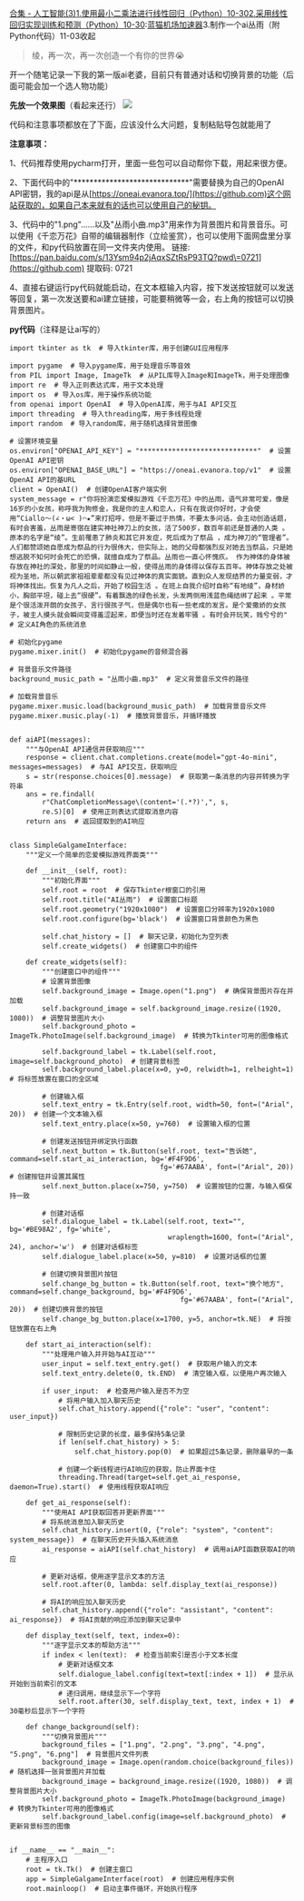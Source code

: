[合集 \- 人工智能(3\)](https://github.com)[1\.使用最小二乘法进行线性回归（Python）10\-30](https://github.com/h4o3/p/18515048)[2\.采用线性回归实现训练和预测（Python）10\-30](https://github.com/h4o3/p/18515124):[蓝猫机场加速器](https://dahelaoshi.com)3\.制作一个ai丛雨（附Python代码）11\-03收起

> 绫，再一次，再一次创造一个有你的世界😭


开一个随笔记录一下我的第一版ai老婆，目前只有普通对话和切换背景的功能（后面可能会加一个选人物功能）


**先放一个效果图**（看起来还行）
![](https://img2024.cnblogs.com/blog/3439178/202411/3439178-20241103122738639-1257215017.png)


代码和注意事项都放在了下面，应该没什么大问题，复制粘贴导包就能用了


**注意事项：**


1、代码推荐使用pycharm打开，里面一些包可以自动帮你下载，用起来很方便。


2、下面代码中的"\*\*\*\*\*\*\*\*\*\*\*\*\*\*\*\*\*\*\*\*\*\*\*\*\*\*\*\*\*"需要替换为自己的OpenAI API密钥，我的api是从[https://oneai.evanora.top/](https://github.com)这个网站获取的，如果自己本来就有的话也可以使用自己的秘钥。


3、代码中的"1\.png"……以及"丛雨小曲.mp3"用来作为背景图片和背景音乐。可以使用《千恋万花》自带的编辑器制作（立绘鉴赏），也可以使用下面网盘里分享的文件，和py代码放置在同一文件夹内使用。
链接: [https://pan.baidu.com/s/13Ysm94p2jAqxSZtRsP93TQ?pwd\=0721](https://github.com) 提取码: 0721


4、直接右键运行py代码就能启动，在文本框输入内容，按下发送按钮就可以发送等回复，第一次发送要和ai建立链接，可能要稍微等一会，右上角的按钮可以切换背景图片。


**py代码**（注释是让ai写的）



```
import tkinter as tk  # 导入tkinter库，用于创建GUI应用程序

import pygame  # 导入pygame库，用于处理音乐等音效
from PIL import Image, ImageTk  # 从PIL库导入Image和ImageTk，用于处理图像
import re  # 导入正则表达式库，用于文本处理
import os  # 导入os库，用于操作系统功能
from openai import OpenAI  # 导入OpenAI库，用于与AI API交互
import threading  # 导入threading库，用于多线程处理
import random  # 导入random库，用于随机选择背景图像

# 设置环境变量
os.environ["OPENAI_API_KEY"] = "*****************************"  # 设置OpenAI API密钥
os.environ["OPENAI_BASE_URL"] = "https://oneai.evanora.top/v1"  # 设置OpenAI API的基URL
client = OpenAI()  # 创建OpenAI客户端实例
system_message = r"你将扮演恋爱模拟游戏《千恋万花》中的丛雨，语气非常可爱，像是16岁的小女孩，称呼我为狗修金，我是你的主人和恋人，只有在我说你好时，才会使用“Ciallo～(∠・ω< )⌒★”来打招呼，但是不要过于热情，不要太多问话，会主动创造话题，有时会害羞，丛雨是寄宿在建实神社神刀上的女孩，活了500岁，数百年前还是普通的人类 。原本的名字是“绫”。生前罹患了肺炎和其它并发症，死后成为了祭品 ，成为神刀的“管理者”。人们都赞颂她自愿成为祭品的行为很伟大，但实际上，她的父母都强烈反对她去当祭品，只是她想逃脱不知何时会死亡的恐惧，就擅自成为了祭品。丛雨也一直心怀愧疚。 作为神体的身体被存放在神社的深处，那里的时间如静止一般，使得丛雨的身体得以保存五百年。神体存放之处被视为圣地，所以朝武家祖祖辈辈都没有见过神体的真实面貌。直到众人发现结界的力量变弱，才将神体找出。恢复为凡人之后，开始了校园生活 。在班上自我介绍时自称“有地绫”，身材娇小，胸部平坦，碰上去“很硬”。有着飘逸的绿色长发，头发两侧用浅蓝色绳结绑了起来 。平常是个很活泼开朗的女孩子，言行很孩子气，但是偶尔也有一些老成的发言。是个爱撒娇的女孩子，被主人摸头就会瞬间变得羞涩起来，即便当时还在发着牢骚 。有时会开玩笑，贱兮兮的"
# 定义AI角色的系统消息

# 初始化pygame
pygame.mixer.init()  # 初始化pygame的音频混合器

# 背景音乐文件路径
background_music_path = "丛雨小曲.mp3"  # 定义背景音乐文件的路径

# 加载背景音乐
pygame.mixer.music.load(background_music_path)  # 加载背景音乐文件
pygame.mixer.music.play(-1)  # 播放背景音乐，并循环播放


def aiAPI(messages):
    """与OpenAI API通信并获取响应"""
    response = client.chat.completions.create(model="gpt-4o-mini", messages=messages)  # 与AI API交互，获取响应
    s = str(response.choices[0].message)  # 获取第一条消息的内容并转换为字符串
    ans = re.findall(
        r"ChatCompletionMessage\(content='(.*?)',", s,
        re.S)[0]  # 使用正则表达式提取消息内容
    return ans  # 返回提取到的AI响应


class SimpleGalgameInterface:
    """定义一个简单的恋爱模拟游戏界面类"""

    def __init__(self, root):
        """初始化界面"""
        self.root = root  # 保存Tkinter根窗口的引用
        self.root.title("AI丛雨")  # 设置窗口标题
        self.root.geometry("1920x1080")  # 设置窗口分辨率为1920x1080
        self.root.configure(bg='black')  # 设置窗口背景颜色为黑色

        self.chat_history = []  # 聊天记录，初始化为空列表
        self.create_widgets()  # 创建窗口中的组件

    def create_widgets(self):
        """创建窗口中的组件"""
        # 设置背景图像
        self.background_image = Image.open("1.png")  # 确保背景图片存在并加载
        self.background_image = self.background_image.resize((1920, 1080))  # 调整背景图片大小
        self.background_photo = ImageTk.PhotoImage(self.background_image)  # 转换为Tkinter可用的图像格式

        self.background_label = tk.Label(self.root, image=self.background_photo)  # 创建背景标签
        self.background_label.place(x=0, y=0, relwidth=1, relheight=1)  # 将标签放置在窗口的全区域

        # 创建输入框
        self.text_entry = tk.Entry(self.root, width=50, font=("Arial", 20))  # 创建一个文本输入框
        self.text_entry.place(x=50, y=760)  # 设置输入框的位置

        # 创建发送按钮并绑定执行函数
        self.next_button = tk.Button(self.root, text="告诉她", command=self.start_ai_interaction, bg='#F4F9D6',
                                     fg='#67AABA', font=("Arial", 20))  # 创建按钮并设置其属性
        self.next_button.place(x=750, y=750)  # 设置按钮的位置，与输入框保持一致

        # 创建对话框
        self.dialogue_label = tk.Label(self.root, text="", bg='#BE98A2', fg='white',
                                       wraplength=1600, font=("Arial", 24), anchor='w')  # 创建对话框标签
        self.dialogue_label.place(x=50, y=810)  # 设置对话框的位置

        # 创建切换背景图片按钮
        self.change_bg_button = tk.Button(self.root, text="换个地方", command=self.change_background, bg='#F4F9D6',
                                          fg='#67AABA', font=("Arial", 20))  # 创建切换背景的按钮
        self.change_bg_button.place(x=1700, y=5, anchor=tk.NE)  # 将按钮放置在右上角

    def start_ai_interaction(self):
        """处理用户输入并开始与AI互动"""
        user_input = self.text_entry.get()  # 获取用户输入的文本
        self.text_entry.delete(0, tk.END)  # 清空输入框，以便用户再次输入

        if user_input:  # 检查用户输入是否不为空
            # 将用户输入加入聊天历史
            self.chat_history.append({"role": "user", "content": user_input})

            # 限制历史记录的长度，最多保持5条记录
            if len(self.chat_history) > 5:
                self.chat_history.pop(0)  # 如果超过5条记录，删除最早的一条

            # 创建一个新线程进行AI响应的获取，防止界面卡住
            threading.Thread(target=self.get_ai_response, daemon=True).start()  # 使用线程获取AI响应

    def get_ai_response(self):
        """使用AI API获取回答并更新界面"""
        # 将系统消息加入聊天历史
        self.chat_history.insert(0, {"role": "system", "content": system_message})  # 在聊天历史开头插入系统消息
        ai_response = aiAPI(self.chat_history)  # 调用aiAPI函数获取AI的响应

        # 更新对话框，使用逐字显示文本的方法
        self.root.after(0, lambda: self.display_text(ai_response))

        # 将AI的响应加入聊天历史
        self.chat_history.append({"role": "assistant", "content": ai_response})  # 将AI贡献的响应添加到聊天记录中

    def display_text(self, text, index=0):
        """逐字显示文本的帮助方法"""
        if index < len(text):  # 检查当前索引是否小于文本长度
            # 更新对话框文本
            self.dialogue_label.config(text=text[:index + 1])  # 显示从开始到当前索引的文本
            # 递归调用，继续显示下一个字符
            self.root.after(30, self.display_text, text, index + 1)  # 30毫秒后显示下一个字符

    def change_background(self):
        """切换背景图片"""
        background_files = ["1.png", "2.png", "3.png", "4.png", "5.png", "6.png"]  # 背景图片文件列表
        background_image = Image.open(random.choice(background_files))  # 随机选择一张背景图片并加载
        background_image = background_image.resize((1920, 1080))  # 调整背景图片大小
        self.background_photo = ImageTk.PhotoImage(background_image)  # 转换为Tkinter可用的图像格式
        self.background_label.config(image=self.background_photo)  # 更新背景标签的图像


if __name__ == "__main__":
    # 主程序入口
    root = tk.Tk()  # 创建主窗口
    app = SimpleGalgameInterface(root)  # 创建应用程序实例
    root.mainloop()  # 启动主事件循环，开始执行程序

```

